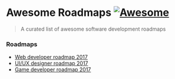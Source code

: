 # Awesome Roadmaps [![Awesome](https://cdn.rawgit.com/sindresorhus/awesome/d7305f38d29fed78fa85652e3a63e154dd8e8829/media/badge.svg)](https://github.com/sindresorhus/awesome)
> A curated list of awesome software development roadmaps

### Roadmaps
* [Web developer roadmap 2017](https://github.com/kamranahmedse/developer-roadmap)
* [UI/UX designer roadmap 2017](https://github.com/togiberlin/ui-ux-designer-roadmap)
* [Game developer roadmap 2017](https://github.com/utilForever/game-developer-roadmap)

